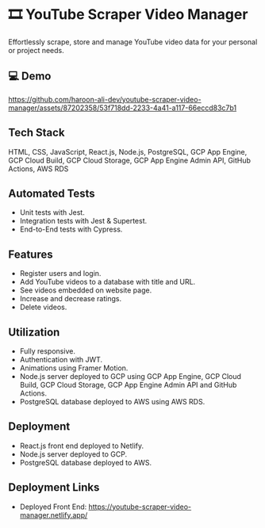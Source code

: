 # :film_strip: YouTube Scraper Video Manager
Effortlessly scrape, store and manage YouTube video data for your personal or project needs.

## :computer: Demo
https://github.com/haroon-ali-dev/youtube-scraper-video-manager/assets/87202358/53f718dd-2233-4a41-a117-66eccd83c7b1

## Tech Stack
HTML, CSS, JavaScript, React.js, Node.js, PostgreSQL, GCP App Engine, GCP Cloud Build, GCP Cloud Storage, GCP App Engine Admin API, GitHub Actions, AWS RDS

## Automated Tests
- Unit tests with Jest.
- Integration tests with Jest & Supertest.
- End-to-End tests with Cypress.

## Features
- Register users and login.
- Add YouTube videos to a database with title and URL.
- See videos embedded on website page.
- Increase and decrease ratings.
- Delete videos.

## Utilization
- Fully responsive.
- Authentication with JWT.
- Animations using Framer Motion.
- Node.js server deployed to GCP using GCP App Engine, GCP Cloud Build, GCP Cloud Storage, GCP App Engine Admin API and GitHub Actions.
- PostgreSQL database deployed to AWS using AWS RDS.

## Deployment
- React.js front end deployed to Netlify.
- Node.js server deployed to GCP.
- PostgreSQL database deployed to AWS.

## Deployment Links
- Deployed Front End: https://youtube-scraper-video-manager.netlify.app/
